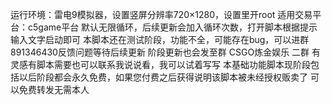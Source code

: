 运行环境：雷电9模拟器，设置竖屏分辨率720×1280，设置里开root
适用交易平台：c5game平台
默认无限循环，后续更新会加入循环次数，打开脚本根据提示输入文字启动即可
本脚本还在测试阶段，功能不全，可能存在bug，可以进群891346430反馈问题等待后续更新
阶段更新也会发至群 CSGO炼金娱乐 二群
有灵感有脚本需要也可以联系我说说看，我可以试着写写
本基础功能脚本现阶段包括以后阶段都会永久免费，如果您付费之后获得说明该脚本被未经授权贩卖了
可以免费转发无需本人
